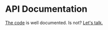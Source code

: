 # API Documentation

[The code][code] is well documented. Is not? [Let's talk.][usergroup]

[code]: https://github.com/abstractfactory/pifou_beta1
[usergroup]: https://groups.google.com/forum/#!forum/pipi-beta1

